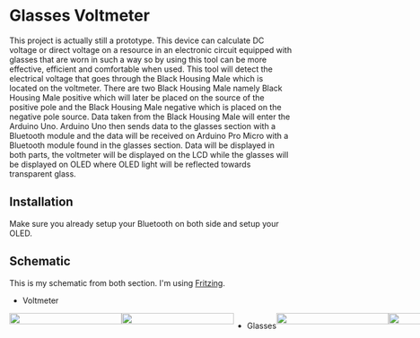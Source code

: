 # Glasses Voltmeter
This project is actually still a prototype. This device can calculate DC voltage or direct voltage on a resource in an electronic circuit equipped with glasses that are worn in such a way so by using this tool can be more effective, efficient and comfortable when used. This tool will detect the electrical voltage that goes through the Black Housing Male which is located on the voltmeter. There are two Black Housing Male namely Black Housing Male positive which will later be placed on the source of the positive pole and the Black Housing Male negative which is placed on the negative pole source. Data taken from the Black Housing Male will enter the Arduino Uno. Arduino Uno then sends data to the glasses section with a Bluetooth module and the data will be received on Arduino Pro Micro with a Bluetooth module found in the glasses section. Data will be displayed in both parts, the voltmeter will be displayed on the LCD while the glasses will be displayed on OLED where OLED light will be reflected towards transparent glass.


## Installation
Make sure you already setup your Bluetooth on both side and setup your OLED.


## Schematic
This is my schematic from both section. I'm using [Fritzing](https://fritzing.org/home/).

* Voltmeter
<div style="display:flex;flex-flow:row-wrap;">

<img src="https://res.cloudinary.com/palsuasli/image/upload/v1563336972/Project/VoltmeterGlasses/sketsa_voltmeter_schem.jpg" width="200" height="100%"/>

<img src="https://res.cloudinary.com/palsuasli/image/upload/v1563336977/Project/VoltmeterGlasses/sketsa_voltmeter_bb.jpg" width="200" height="100%"/>

* Glasses
<img src="https://res.cloudinary.com/palsuasli/image/upload/v1563336971/Project/VoltmeterGlasses/sketsa_glasses_schem.jpg" width="200" height="100%"/>

<img src="https://res.cloudinary.com/palsuasli/image/upload/v1563336973/Project/VoltmeterGlasses/sketsa_glasses_bb.jpg" width="200" height="100%"/>



## Package
Here is some picture of package.

* Glasses
<div style="display:flex;flex-flow:row-wrap;">

<img src="https://res.cloudinary.com/palsuasli/image/upload/v1563338832/Project/VoltmeterGlasses/IMG_20180727_083530.jpg" width="200" height="100%"/>

<img src="https://res.cloudinary.com/palsuasli/image/upload/v1563338876/Project/VoltmeterGlasses/IMG_20180727_184414.jpg" width="200" height="100%"/>

<img src="https://res.cloudinary.com/palsuasli/image/upload/v1563338902/Project/VoltmeterGlasses/IMG_20180727_185034.jpg" width="200" height="100%"/>

